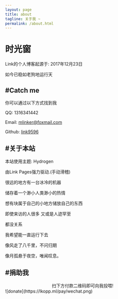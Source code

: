 ```yaml
---
layout: page
title: about
tagline: 关于我 ~
permalink: /about.html
---
```


# 时光窗

Link的个人博客起源于: 2017年12月23日

如今已稳如老狗地运行<span id="sitetime2"></span>天

## #Catch me

你可以通过以下方式找到我

QQ: 1316341442

Email: <a href="mailto:mlinker@foxmail.com">mlinker@foxmail.com</a>

Github: [link9596](https://github.com/link9596)

## #关于本站

本站使用主题: Hydrogen

由Link Pages强力驱动.(手动滑稽)


很远的地方有一台冰冷的机器

储存着一个渺小人类渺小的热情

想有块属于自己的小地方储放自己的东西

即使来访的人很多 又或是人迹罕至

都没关系

我希望能一直运行下去

像风走了八千里，不问归期

像月孤悬于夜空，唯闻叹息。

## #捐助我

<center>扫下方付款二维码即可向我投喂!</center>
![donate](https://lkopp.ml/pay/wechat.png)
